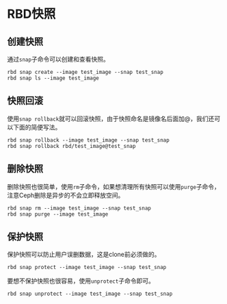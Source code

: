 # RBD快照

## 创建快照

通过`snap`子命令可以创建和查看快照。

```
rbd snap create --image test_image --snap test_snap
rbd snap ls --image test_image
```

## 快照回滚

使用`snap rollback`就可以回滚快照，由于快照命名是镜像名后面加@，我们还可以下面的简便写法。

```
rbd snap rollback --image test_image --snap test_snap
rbd snap rollback rbd/test_image@test_snap
```

## 删除快照

删除快照也很简单，使用`rm`子命令，如果想清理所有快照可以使用`purge`子命令，注意Ceph删除是异步的不会立即释放空间。

```
rbd snap rm --image test_image --snap test_snap
rbd snap purge --image test_image
```

## 保护快照

保护快照可以防止用户误删数据，这是clone前必须做的。

```
rbd snap protect --image test_image --snap test_snap
```

要想不保护快照也很容易，使用`unprotect`子命令即可。

```
rbd snap unprotect --image test_image --snap test_snap
```

